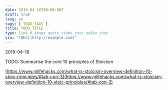 ```yaml
---
date: 2019-04-16T00:00:00Z
draft: true
lang: en
tags: [ TODO_TAGS ]
title: TODO_TITLE
type: link # image quote video text audio chat
via: "[Who](http://example.com)"
---
```



2019-04-16

TODO: Summarise the core 10 principles of Stoicism

[https://www.njlifehacks.com/what-is-stoicism-overview-definition-10-stoic-principles/#tab-con-3](https://www.njlifehacks.com/what-is-stoicism-overview-definition-10-stoic-principles/#tab-con-3)

